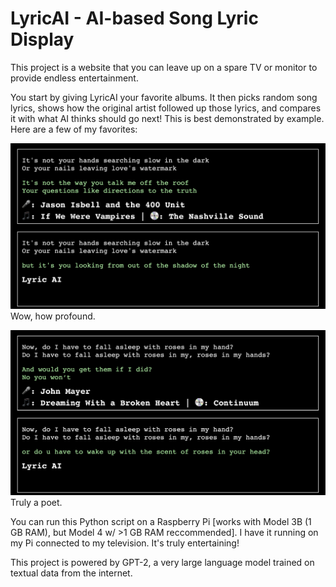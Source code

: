 # LyricAI - AI-based Song Lyric Display

This project is a website that you can leave up on a spare TV or monitor to provide endless entertainment.

You start by giving LyricAI your favorite albums. It then picks random song lyrics, shows how the original artist followed up those lyrics, and compares it with what AI thinks should go next! This is best demonstrated by example. Here are a few of my favorites:

![Image 1](images/JI-3.png)
Wow, how profound.

![Image 2](Images/JM-1.png)
Truly a poet.

You can run this Python script on a Raspberry Pi [works with Model 3B (1 GB RAM), but Model 4 w/ >1 GB RAM reccommended]. I have it running on my Pi connected to my television. It's truly entertaining!

This project is powered by GPT-2, a very large language model trained on textual data from the internet.



